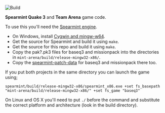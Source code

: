 ![Build](https://github.com/zturtleman/spearmint/workflows/Build/badge.svg)

**Spearmint Quake 3** and **Team Arena** game code.

To use this you'll need the [Spearmint engine](https://github.com/zturtleman/spearmint).

  * On Windows, install [Cygwin and mingw-w64](https://github.com/zturtleman/spearmint/wiki/Compiling#windows).
  * Get the source for Spearmint and build it using `make`.
  * Get the source for this repo and build it using `make`.
  * Copy the pak?.pk3 files for baseq3 and missionpack into the directories in `mint-arena/build/release-mingw32-x86/`.
  * Copy the [spearmint-patch-data](https://github.com/zturtleman/spearmint-patch-data) for baseq3 and missionpack there too.

If you put both projects in the same directory you can launch the game using;

    spearmint/build/release-mingw32-x86/spearmint_x86.exe +set fs_basepath "mint-arena/build/release-mingw32-x86/" +set fs_game "baseq3"

On Linux and OS X you'll need to put `./` before the command and substitute the correct platform and architecture (look in the build directory).

